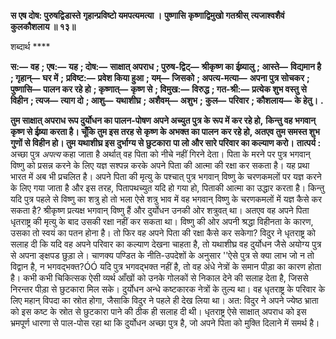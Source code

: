 **स एष दोष: पुरुषद्विडास्ते** **गृहान्प्रविष्टो यमपत्यमत्या ।** **पुष्णासि कृष्णाद्विमुखो गतश्रीस्** **त्यजाश्वशैवं कुलकौशलाय ॥ १३॥** 

शब्दार्थ **** 

**स:—** **वह** **; एष:—** **यह** **; दोष:—** **साक्षात् अपराध** **; पुरुष-द्विट्—** **श्रीकृष्ण का ईष्र्यालु** **; आस्ते—** **विद्यमान है** **; गृहान्—** **घर में** **;** **प्रविष्ट:—** **प्रवेश किया हुआ** **; यम्—** **जिसको** **; अपत्य-मत्या—** **अपना पुत्र सोचकर** **; पुष्णासि—** **पालन कर रहे हो** **; कृष्णात्—** **कृष्ण से** **; विमुख:—** **विरुद्ध** **; गत-श्री:—** **प्रत्येक शुभ वस्तु से विहीन** **; त्यज—** **त्याग दो** **; आशु—** **यथाशीघ्र** **; अशैवम्—** **अशुभ** **;** **कुल—** **परिवार** **; कौशलाय—** **के हेतु।** **.** 

**तुम साक्षात् अपराध रूप दुर्योधन का पालन-पोषण अपने अच्युत पुत्र के रूप में कर रहे हो,** **किन्तु वह भगवान् कृष्ण से ईष्र्या करता है। चूँकि तुम इस तरह से कृष्ण के अभक्त का पालन** **कर रहे हो, अतएव तुम समस्त शुभ गुणों से विहीन हो। तुम यथाशीघ्र इस दुर्भाग्य से छुटकारा** **पा लो और सारे परिवार का कल्याण करो।** **तात्पर्य :** अच्छा पुत्र *अपत्य* कहा जाता है अर्थात् वह पिता को नीचे नहीं गिरने देता। पिता के मरने पर पुत्र भगवान् विष्णु को प्रसन्न करने के लिए यज्ञ सश्पन्न करके अपने पिता की आत्मा की रक्षा कर सकता है। यह प्रथा भारत में अब भी प्रचलित है। अपने पिता की मृत्यु के पश्चात् पुत्र भगवान् विष्णु के चरणकमलों पर यज्ञ करने के लिए गया जाता है और इस तरह, पितापथच्युत यदि हो गया हो, पिताकी आत्मा का उद्धार करता है। किन्तु यदि पुत्र पहले से विष्णु का शत्रु हो तो भला ऐसे शत्रु भाव में वह भगवान् विष्णु के चरणकमलों में यज्ञ कैसे कर सकता है? श्रीकृष्ण प्रत्यक्ष भगवान् विष्णु हैं और दुर्योधन उनकी ओर शत्रुवत् था। अतएव वह अपने पिता धृतराष्ट्र की मृत्यु के बाद उसकी रक्षा नहीं कर सकता था। विष्णु की ओर अपनी श्रद्धा विहीनता के कारण, उसका तो स्वयं का पतन होना है। तो फिर वह अपने पिता की रक्षा कैसे कर सकेगा? विदुर ने धृतराष्ट्र को सलाह दी कि यदि वह अपने परिवार का कल्याण देखना चाहता है, तो यथाशीघ्र वह दुर्योधन जैसे अयोग्य पुत्र से अपना ङ्क्षपड छुड़ा ले। चाणक्य पण्डित के नीति-उपदेशों के अनुसार ''ऐसे पुत्र से क्या लाभ जो न तो विद्वान है, न भगवद्भक्त?ÓÓ यदि पुत्र भगवद्भक्त नहीं है, तो वह अंधे नेत्रों के समान पीड़ा का कारण होता है। कभी कभी चिकित्सक ऐसी व्यर्थ आँखों को उनके गोलकों से निकाल देने की सलाह देता है, जिससे निरन्तर पीड़ा से छुटकारा मिल सके। दुर्योधन अन्धे कष्टकारक नेत्रों के तुल्य था। वह धृतराष्ट्र के परिवार के लिए महान् विपदा का स्रोत होगा, जैसाकि विदुर ने पहले ही देख लिया था। अत: विदुर ने अपने ज्येष्ठ भ्राता को इस कष्ट के स्रोत से छुटकारा पाने की ठीक ही सलाह दी थी। धृतराष्ट्र ऐसे साक्षात् अपराध को इस भ्रमपूर्ण धारणा से पाल-पोस रहा था कि दुर्योधन अच्छा पुत्र है, जो अपने पिता को मुक्ति दिलाने में समर्थ है।  